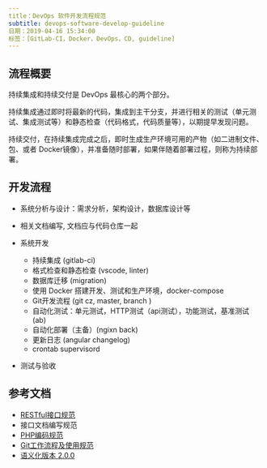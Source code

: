```yaml
---
title：DevOps 软件开发流程规范
subtitle: devops-software-develop-guideline
日期：2019-04-16 15:34:00
标签：[GitLab-CI，Docker，DevOps，CD, guideline]
---
```


## 流程概要

持续集成和持续交付是 DevOps 最核心的两个部分。

持续集成通过即时将最新的代码，集成到主干分支，并进行相关的测试（单元测试、集成测试等）和静态检查（代码格式，代码质量等），以期提早发现问题。

持续交付，在持续集成完成之后，即时生成生产环境可用的产物（如二进制文件、包、或者 Docker镜像），并准备随时部署，如果伴随着部署过程，则称为持续部署。

##  开发流程

+ 系统分析与设计：需求分析，架构设计，数据库设计等
+ 相关文档编写, 文档应与代码仓库一起
+ 系统开发
    + 持续集成 (gitlab-ci)
    + 格式检查和静态检查 (vscode, linter)
    + 数据库迁移 (migration)
    + 使用 Docker 搭建开发、测试和生产环境，docker-compose
    + Git开发流程 (git cz, master, branch )
    + 自动化测试：单元测试，HTTP测试（api测试），功能测试，基准测试 (ab)
    + 自动化部署（主备）(ngixn back)
    + 更新日志 (angular changelog)
    + crontab supervisord

+ 测试与验收

## 参考文档

+ [RESTful接口规范](https://zacksleo.github.io/2017/03/07/RESTful%E6%8E%A5%E5%8F%A3%E8%A7%84%E8%8C%83/)
+ 接口文档编写规范
+ [PHP编码规范](https://zacksleo.github.io/2017/03/07/PHP%E7%BC%96%E7%A0%81%E8%A7%84%E8%8C%83/)
+ [Git工作流程及使用规范](https://zacksleo.github.io/2017/03/07/Git%E5%B7%A5%E4%BD%9C%E6%B5%81%E7%A8%8B%E5%8F%8A%E4%BD%BF%E7%94%A8%E8%A7%84%E8%8C%83/)
+ [语义化版本 2.0.0](https://semver.org/lang/zh-CN/)
